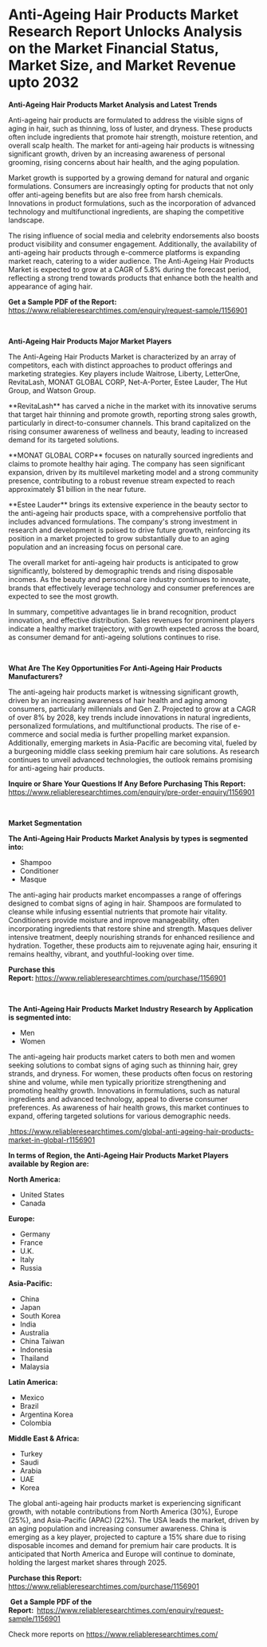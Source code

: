 <p><h1>Anti-Ageing Hair Products Market Research Report Unlocks Analysis on the Market Financial Status, Market Size, and Market Revenue upto 2032</h1></p><p><strong>Anti-Ageing Hair Products Market Analysis and Latest Trends</strong></p>
<p><p>Anti-ageing hair products are formulated to address the visible signs of aging in hair, such as thinning, loss of luster, and dryness. These products often include ingredients that promote hair strength, moisture retention, and overall scalp health. The market for anti-ageing hair products is witnessing significant growth, driven by an increasing awareness of personal grooming, rising concerns about hair health, and the aging population.</p><p>Market growth is supported by a growing demand for natural and organic formulations. Consumers are increasingly opting for products that not only offer anti-ageing benefits but are also free from harsh chemicals. Innovations in product formulations, such as the incorporation of advanced technology and multifunctional ingredients, are shaping the competitive landscape. </p><p>The rising influence of social media and celebrity endorsements also boosts product visibility and consumer engagement. Additionally, the availability of anti-ageing hair products through e-commerce platforms is expanding market reach, catering to a wider audience. The Anti-Ageing Hair Products Market is expected to grow at a CAGR of 5.8% during the forecast period, reflecting a strong trend towards products that enhance both the health and appearance of aging hair.</p></p>
<p><strong>Get a Sample PDF of the Report:&nbsp;</strong> <a href="https://www.reliableresearchtimes.com/enquiry/request-sample/1156901?utm_campaign=3036&utm_medium=2&utm_source=Github&utm_content=ia&utm_term=21032025&utm_id=anti-ageing-hair-products">https://www.reliableresearchtimes.com/enquiry/request-sample/1156901</a></p>
<p>&nbsp;</p>
<p><strong>Anti-Ageing Hair Products Major Market Players</strong></p>
<p><p>The Anti-Ageing Hair Products Market is characterized by an array of competitors, each with distinct approaches to product offerings and marketing strategies. Key players include Waitrose, Liberty, LetterOne, RevitaLash, MONAT GLOBAL CORP, Net-A-Porter, Estee Lauder, The Hut Group, and Watson Group.</p><p>**RevitaLash** has carved a niche in the market with its innovative serums that target hair thinning and promote growth, reporting strong sales growth, particularly in direct-to-consumer channels. This brand capitalized on the rising consumer awareness of wellness and beauty, leading to increased demand for its targeted solutions.</p><p>**MONAT GLOBAL CORP** focuses on naturally sourced ingredients and claims to promote healthy hair aging. The company has seen significant expansion, driven by its multilevel marketing model and a strong community presence, contributing to a robust revenue stream expected to reach approximately $1 billion in the near future.</p><p>**Estee Lauder** brings its extensive experience in the beauty sector to the anti-ageing hair products space, with a comprehensive portfolio that includes advanced formulations. The company's strong investment in research and development is poised to drive future growth, reinforcing its position in a market projected to grow substantially due to an aging population and an increasing focus on personal care.</p><p>The overall market for anti-ageing hair products is anticipated to grow significantly, bolstered by demographic trends and rising disposable incomes. As the beauty and personal care industry continues to innovate, brands that effectively leverage technology and consumer preferences are expected to see the most growth.</p><p>In summary, competitive advantages lie in brand recognition, product innovation, and effective distribution. Sales revenues for prominent players indicate a healthy market trajectory, with growth expected across the board, as consumer demand for anti-ageing solutions continues to rise.</p></p>
<p>&nbsp;</p>
<p><strong>What Are The Key Opportunities For Anti-Ageing Hair Products Manufacturers?</strong></p>
<p><p>The anti-ageing hair products market is witnessing significant growth, driven by an increasing awareness of hair health and aging among consumers, particularly millennials and Gen Z. Projected to grow at a CAGR of over 8% by 2028, key trends include innovations in natural ingredients, personalized formulations, and multifunctional products. The rise of e-commerce and social media is further propelling market expansion. Additionally, emerging markets in Asia-Pacific are becoming vital, fueled by a burgeoning middle class seeking premium hair care solutions. As research continues to unveil advanced technologies, the outlook remains promising for anti-ageing hair products.</p></p>
<p><strong>Inquire or Share Your Questions If Any Before Purchasing This Report:</strong> <a href="https://www.reliableresearchtimes.com/enquiry/pre-order-enquiry/1156901?utm_campaign=3036&utm_medium=2&utm_source=Github&utm_content=ia&utm_term=21032025&utm_id=anti-ageing-hair-products">https://www.reliableresearchtimes.com/enquiry/pre-order-enquiry/1156901</a></p>
<p>&nbsp;</p>
<p><strong>Market Segmentation</strong></p>
<p><strong>The Anti-Ageing Hair Products Market Analysis by types is segmented into:</strong></p>
<p><ul><li>Shampoo</li><li>Conditioner</li><li>Masque</li></ul></p>
<p><p>The anti-aging hair products market encompasses a range of offerings designed to combat signs of aging in hair. Shampoos are formulated to cleanse while infusing essential nutrients that promote hair vitality. Conditioners provide moisture and improve manageability, often incorporating ingredients that restore shine and strength. Masques deliver intensive treatment, deeply nourishing strands for enhanced resilience and hydration. Together, these products aim to rejuvenate aging hair, ensuring it remains healthy, vibrant, and youthful-looking over time.</p></p>
<p><strong>Purchase this Report:&nbsp;</strong><a href="https://www.reliableresearchtimes.com/purchase/1156901?utm_campaign=3036&utm_medium=2&utm_source=Github&utm_content=ia&utm_term=21032025&utm_id=anti-ageing-hair-products">https://www.reliableresearchtimes.com/purchase/1156901</a></p>
<p>&nbsp;</p>
<p><strong>The Anti-Ageing Hair Products Market Industry Research by Application is segmented into:</strong></p>
<p><ul><li>Men</li><li>Women</li></ul></p>
<p><p>The anti-ageing hair products market caters to both men and women seeking solutions to combat signs of aging such as thinning hair, grey strands, and dryness. For women, these products often focus on restoring shine and volume, while men typically prioritize strengthening and promoting healthy growth. Innovations in formulations, such as natural ingredients and advanced technology, appeal to diverse consumer preferences. As awareness of hair health grows, this market continues to expand, offering targeted solutions for various demographic needs.</p></p>
<p><a href="https://www.reliableresearchtimes.com/global-anti-ageing-hair-products-market-in-global-r1156901?utm_campaign=3036&utm_medium=2&utm_source=Github&utm_content=ia&utm_term=21032025&utm_id=anti-ageing-hair-products">&nbsp;https://www.reliableresearchtimes.com/global-anti-ageing-hair-products-market-in-global-r1156901</a></p>
<p><strong>In terms of Region, the Anti-Ageing Hair Products Market Players available by Region are:</strong></p>
<p>
    <p> <strong> North America: </strong>
        <ul>
            <li>United States</li>
            <li>Canada</li>
        </ul>
        </p> 
    <p> <strong> Europe: </strong>
        <ul>
            <li>Germany</li>
            <li>France</li>
            <li>U.K.</li>
            <li>Italy</li>
            <li>Russia</li>
        </ul>
        </p> 
    <p> <strong> Asia-Pacific: </strong>
        <ul>
            <li>China</li>
            <li>Japan</li>
            <li>South Korea</li>
            <li>India</li>
            <li>Australia</li>
            <li>China Taiwan</li>
            <li>Indonesia</li>
            <li>Thailand</li>
            <li>Malaysia</li>
        </ul>
        </p> 
    <p> <strong> Latin America: </strong>
        <ul>
            <li>Mexico</li>
            <li>Brazil</li>
            <li>Argentina Korea</li>
            <li>Colombia</li>
        </ul>
        </p> 
    <p> <strong> Middle East & Africa: </strong>
        <ul>
            <li>Turkey</li>
            <li>Saudi</li>
            <li>Arabia</li>
            <li>UAE</li>
            <li>Korea</li>
        </ul>
    </p>
    </p>
<p><p>The global anti-ageing hair products market is experiencing significant growth, with notable contributions from North America (30%), Europe (25%), and Asia-Pacific (APAC) (22%). The USA leads the market, driven by an aging population and increasing consumer awareness. China is emerging as a key player, projected to capture a 15% share due to rising disposable incomes and demand for premium hair care products. It is anticipated that North America and Europe will continue to dominate, holding the largest market shares through 2025.</p></p>
<p><strong>Purchase this Report: </strong><a href="https://www.reliableresearchtimes.com/purchase/1156901?utm_campaign=3036&utm_medium=2&utm_source=Github&utm_content=ia&utm_term=21032025&utm_id=anti-ageing-hair-products">https://www.reliableresearchtimes.com/purchase/1156901</a></p>
<p>&nbsp;<strong>Get a Sample PDF of the Report:&nbsp;&nbsp;</strong><a href="https://www.reliableresearchtimes.com/enquiry/request-sample/1156901?utm_campaign=3036&utm_medium=2&utm_source=Github&utm_content=ia&utm_term=21032025&utm_id=anti-ageing-hair-products">https://www.reliableresearchtimes.com/enquiry/request-sample/1156901</a></p>
<p><strong></strong></p>
<p>Check more reports on <a href="https://www.reliableresearchtimes.com/?utm_campaign=3036&utm_medium=2&utm_source=Github&utm_content=ia&utm_term=21032025&utm_id=anti-ageing-hair-products">https://www.reliableresearchtimes.com/</a></p>